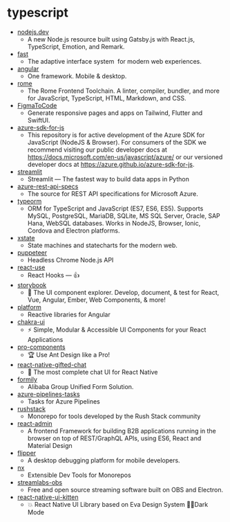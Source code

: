 # typescript
- [nodejs.dev](https://github.com/nodejs/nodejs.dev)
  - A new Node.js resource built using Gatsby.js with React.js, TypeScript, Emotion, and Remark.
- [fast](https://github.com/microsoft/fast)
  - The adaptive interface system  for modern web experiences.
- [angular](https://github.com/angular/angular)
  - One framework. Mobile & desktop.
- [rome](https://github.com/romefrontend/rome)
  - The Rome Frontend Toolchain. A linter, compiler, bundler, and more for JavaScript, TypeScript, HTML, Markdown, and CSS.
- [FigmaToCode](https://github.com/bernaferrari/FigmaToCode)
  - Generate responsive pages and apps on Tailwind, Flutter and SwiftUI.
- [azure-sdk-for-js](https://github.com/Azure/azure-sdk-for-js)
  - This repository is for active development of the Azure SDK for JavaScript (NodeJS & Browser). For consumers of the SDK we recommend visiting our public developer docs at https://docs.microsoft.com/en-us/javascript/azure/ or our versioned developer docs at https://azure.github.io/azure-sdk-for-js.
- [streamlit](https://github.com/streamlit/streamlit)
  - Streamlit — The fastest way to build data apps in Python
- [azure-rest-api-specs](https://github.com/Azure/azure-rest-api-specs)
  - The source for REST API specifications for Microsoft Azure.
- [typeorm](https://github.com/typeorm/typeorm)
  - ORM for TypeScript and JavaScript (ES7, ES6, ES5). Supports MySQL, PostgreSQL, MariaDB, SQLite, MS SQL Server, Oracle, SAP Hana, WebSQL databases. Works in NodeJS, Browser, Ionic, Cordova and Electron platforms.
- [xstate](https://github.com/davidkpiano/xstate)
  - State machines and statecharts for the modern web.
- [puppeteer](https://github.com/puppeteer/puppeteer)
  - Headless Chrome Node.js API
- [react-use](https://github.com/streamich/react-use)
  - React Hooks — 👍
- [storybook](https://github.com/storybookjs/storybook)
  - 📓 The UI component explorer. Develop, document, & test for React, Vue, Angular, Ember, Web Components, & more!
- [platform](https://github.com/ngrx/platform)
  - Reactive libraries for Angular
- [chakra-ui](https://github.com/chakra-ui/chakra-ui)
  - ⚡️ Simple, Modular & Accessible UI Components for your React Applications
- [pro-components](https://github.com/ant-design/pro-components)
  - 🏆 Use Ant Design like a Pro!
- [react-native-gifted-chat](https://github.com/FaridSafi/react-native-gifted-chat)
  - 💬 The most complete chat UI for React Native
- [formily](https://github.com/alibaba/formily)
  - Alibaba Group Unified Form Solution.
- [azure-pipelines-tasks](https://github.com/microsoft/azure-pipelines-tasks)
  - Tasks for Azure Pipelines
- [rushstack](https://github.com/microsoft/rushstack)
  - Monorepo for tools developed by the Rush Stack community
- [react-admin](https://github.com/marmelab/react-admin)
  - A frontend Framework for building B2B applications running in the browser on top of REST/GraphQL APIs, using ES6, React and Material Design
- [flipper](https://github.com/facebook/flipper)
  - A desktop debugging platform for mobile developers.
- [nx](https://github.com/nrwl/nx)
  - Extensible Dev Tools for Monorepos
- [streamlabs-obs](https://github.com/stream-labs/streamlabs-obs)
  - Free and open source streaming software built on OBS and Electron.
- [react-native-ui-kitten](https://github.com/akveo/react-native-ui-kitten)
  - 💥 React Native UI Library based on Eva Design System 🌚✨Dark Mode
